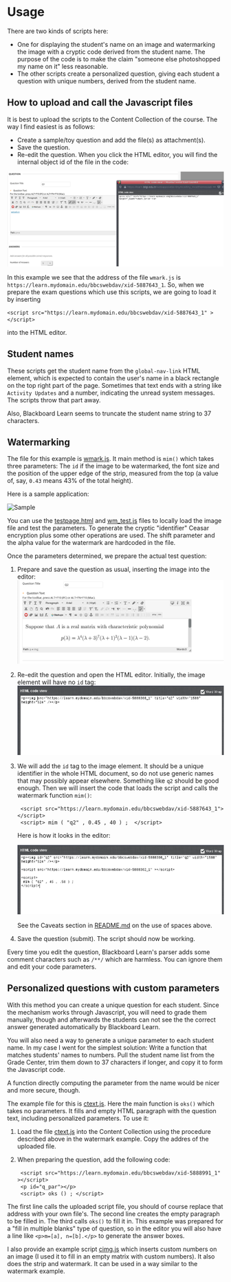 # Usage

There are two kinds of scripts here:

- One for displaying the student's name on an image and watermarking the image with a cryptic code derived from the student name. The purpose of the code is to make the claim "someone else photoshopped my name on it" less reasonable.
- The other scripts create a personalized question, giving each student a question with unique numbers, derived from the student name.

## How to upload and call the Javascript files

It is best to upload the scripts to the Content Collection of the course. The way I find easiest is as follows:

- Create a sample/toy question and add the file(s) as attachment(s).
- Save the question.
- Re-edit the question. When you click the HTML editor, you will find the internal object id of the file in the code:

![Object id](img/upload.png)

In this example we see that the address of the file `wmark.js` is `https://learn.mydomain.edu/bbcswebdav/xid-5887643_1`. So, when we prepare the exam questions which use this scripts, we are going to load it by inserting
    
    <script src="https://learn.mydomain.edu/bbcswebdav/xid-5887643_1" ></script>
    
into the HTML editor.

## Student names

These scripts get the student name from the `global-nav-link` HTML element, which is expected to contain the user's name in a black rectangle on the top right part of the page. Sometimes that text ends with a string like `Activity Updates` and a number, indicating the unread system messages. The scripts throw that part away.

Also, Blackboard Learn seems to truncate the student name string to 37 characters.

## Watermarking

The file for this example is [wmark.js](wmark.js). It main method is `mim()` which takes three parameters: The `id`  if the image to be watermarked, the font size and the position of the upper edge of the strip, measured from the top (a value of, say, `0.43` means 43% of the total height).

Here is a sample application:

![Sample](img/sample.jpg)

You can use the [testpage.html](testpage.html) and [wm_test.js](wm_test.js) files to locally load the image file and test the parameters. To generate the cryptic "identifier" Ceasar encryption plus some other operations are used. The shift parameter and the alpha value for the watermark are hardcoded in the file.

Once the parameters determined, we prepare the actual test question:

1. Prepare and save the question as usual, inserting the image into the editor:
    ![Prep1](img/prep1.png)
2. Re-edit the question and open the HTML editor. Initially, the image element will have no `id` tag:
    ![Prep2](img/prep2.png)
3. We will add the `id` tag to the image element. It should be a unique identifier in the whole HTML document, so do not use generic names that may possibly appear elsewhere. Something like `q2` should be good enough. Then we will insert the code that loads the script and calls the watermark function `mim()`:
        
        <script src="https://learn.mydomain.edu/bbcswebdav/xid-5887643_1"> </script>
        <script> mim ( "q2" , 0.45 , 40 ) ;  </script>

    Here is how it looks in the editor:
    
      ![Prep3](img/prep3.png)
    
    See the Caveats section in [README.md](README.md) on the use of spaces above.
4. Save the question (submit). The script should now be working.

Every time you edit the question, Blackboard Learn's parser adds some comment characters such as `/**/` which are harmless. You can ignore them and edit your code parameters.

## Personalized questions with custom parameters

With this method you can create a unique question for each student. Since the mechanism works through Javascript, you will need to grade them manually, though and afterwards the students can not see the the correct answer generated automatically by Blackboard Learn.

You will also need a way to generate a unique parameter to each student name. In my case I went for the simplest solution: Write a function that matches students' names to numbers. Pull the student name list from the Grade Center, trim them down to 37 characters if longer, and copy it to form the Javascript code.

A function directly computing the parameter from the name would be nicer and more secure, though.

The example file for this is [ctext.js](ctext.js). Here the main function is `oks()` which takes no parameters. It fills and empty HTML paragraph with the question text, including personalized parameters. To use it:

1. Load the file [ctext.js](ctext.js) into the Content Collection using the procedure described above in the watermark example. Copy the addres of the uploaded file.
2. When preparing the question, add the following code:
    
        <script src="https://learn.mydomain.edu/bbcswebdav/xid-5888991_1" ></script>
        <p id="q_par"></p>
        <script> oks () ; </script>

The first line calls the uploaded script file, you should of course replace that address with your own file's. The second line creates the empty paragraph to be filled in. The third calls `oks()` to fill it in. This example was prepared for a "fill in multiple blanks" type of question, so in the editor you will also have a line like `<p>m=[a], n=[b].</p>` to generate the answer boxes.

I also provide an example script [cimg.js](cimg.js) which inserts custom numbers on an image (I used it to fill in an empty matrix with custom numbers). It also does the strip and watermark. It can be used in a way similar to the watermark example.

